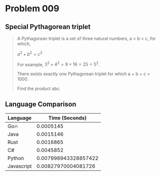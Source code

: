 # Problem 009

## Special Pythagorean triplet

>A Pythagorean triplet is a set of three natural numbers, a < b < c, for which,
>
>$a^2 + b^2 = c^2$
>
>For example, $3^2 + 4^2 = 9 + 16 = 25 = 5^2$.
>
>There exists exactly one Pythagorean triplet for which a + b + c = 1000.
>
>Find the product abc.

## Language Comparison

| Language     | Time (Seconds)        |
| ------------ | --------------------- |
| Go🔥         | 0.0005145             |
| Java         | 0.0015146             |
| Rust         | 0.0016865             |
| C#           | 0.0045852             |
| Python       | 0.007998943328857422  |
| Javascript   | 0.00827970004081726   |
